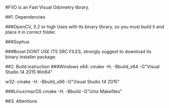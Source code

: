 #FVO is an Fast Visual Odometry library.

 ##1. Dependencies

###OpenCV, 3.2 or high
​Uses with its binary library, so you must build it and place it in correct folder.

###Sophus



###Boost
DONT USE ITS SRC FILES, strongly suggest to download its binary installer package.






##2. Build instruction
###Windows
x64: 
cmake -H. -Bbuild_x64 -G"Visual Studio 14 2015 Win64"

w32: 
cmake -H. -Bbuild_x86 -G"Visual Studio 14 2015"


###Linux/macOS
cmake -H. -Bbuild -G"Unix Makefiles"




##3. Attentions
